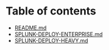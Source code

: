 # Table of contents

* [README.md](README.md)
* [SPLUNK-DEPLOY-ENTERPRISE.md](splunk-deploy-enterprise.md.md)
* [SPLUNK-DEPLOY-HEAVY.md](splunk-deploy-heavy.md.md)
